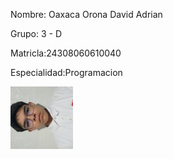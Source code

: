 Nombre: Oaxaca Orona David Adrian

Grupo: 3 - D

Matricla:24308060610040

Especialidad:Programacion

![Oaxaca Orona David Adrian foto](https://github.com/Davidoaxacacetis/html/blob/main/f1.jpg)
